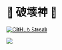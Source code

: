 # 🎴  **破壊神**  🎴 



<!--
**Darshan0902Darshan0902** is a ✨ _special_ ✨ repository because its `README.md` (this file) appears on your GitHub profile.

Here are some ideas to get you started:

- 🔭 I’m currently working on Data analysis and Data Science
- 🌱 I’m currently learning advanced Python
- 👯 I’m looking to collaborate on ...
- 🤔 I’m looking for help with ...
- 💬 Ask me about ...
- 📫 How to reach me: prabhudarshan09@gmail.com
- 😄 Pronouns: ...ok
- ⚡ Fun fact...
-->

[![GitHub Streak](https://streak-stats.demolab.com/?user=Darshan0902&theme=midnight-purple)](https://git.io/streak-stats) 




[![](https://visitcount.itsvg.in/api?id=Darshan0902&label=Profile%20visits%20%3A&color=11&icon=0&pretty=true)](https://visitcount.itsvg.in)



